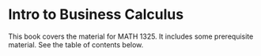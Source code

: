 # Intro to Business Calculus

This book covers the material for MATH 1325.  It includes some prerequisite material.  See the table of contents below.

```{tableofcontents}
```